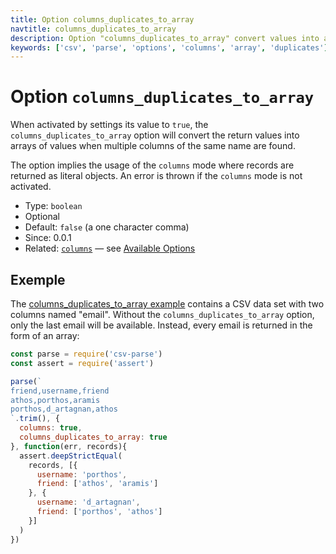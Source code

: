 ```yaml
---
title: Option columns_duplicates_to_array
navtitle: columns_duplicates_to_array
description: Option "columns_duplicates_to_array" convert values into an array of values for duplicated column names.
keywords: ['csv', 'parse', 'options', 'columns', 'array', 'duplicates']
---
```


# Option `columns_duplicates_to_array`

When activated by settings its value to `true`, the `columns_duplicates_to_array` option will convert the return values into arrays of values when multiple columns of the same name are found.

The option implies the usage of the `columns` mode where records are returned as literal objects. An error is thrown if the `columns` mode is not activated.

* Type: `boolean`
* Optional
* Default: `false` (a one character comma)
* Since: 0.0.1
* Related: [`columns`](/parse/options/columns/) &mdash; see [Available Options](/parse/options/#available-options)

## Exemple

The [columns_duplicates_to_array example](https://github.com/adaltas/node-csv-parse/blob/master/samples/option.columns_duplicates_to_array.true.js) contains a CSV data set with two columns named "email". Without the `columns_duplicates_to_array` option, only the last email will be available. Instead, every email is returned in the form of an array:

```js
const parse = require('csv-parse')
const assert = require('assert')

parse(`
friend,username,friend
athos,porthos,aramis
porthos,d_artagnan,athos
`.trim(), {
  columns: true,
  columns_duplicates_to_array: true
}, function(err, records){
  assert.deepStrictEqual(
    records, [{
      username: 'porthos',
      friend: ['athos', 'aramis']
    }, {
      username: 'd_artagnan',
      friend: ['porthos', 'athos']
    }]
  )
})
```
